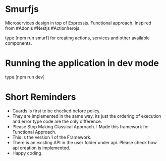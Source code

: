 # Smurfjs

Microservices design in top of Expressjs. Functional approach. Inspired from #Adonis #Nestjs #Actionherojs.

type [npm run smurf] for creating actions, services and other available components.

# Running the application in dev mode

type [npm run dev]

# Short Reminders

- Guards is first to be checked before policy.
- They are implemented in the same way, its just the ordering of execution and error type code are the only difference.
- Please Stop Making Classical Approach. I Made this framework for Functional Approach.
- This is the version 1 of the Framework.
- There is an existing API in the user folder under api. Please check how api creation is implemented.
- Happy coding.
